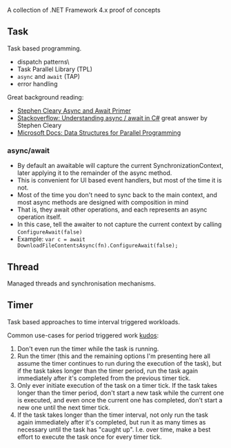 ﻿A collection of .NET Framework 4.x proof of concepts

## Task

Task based programming.

- dispatch patterns\
- Task Parallel Library (TPL)
- `async` and `await` (TAP)
- error handling

Great background reading:

- [Stephen Cleary Async and Await Primer](https://blog.stephencleary.com/2012/02/async-and-await.html)
- [Stackoverflow: Understanding async / await in C#](https://stackoverflow.com/questions/14177891/understanding-async-await-in-c-sharp) great answer by Stephen Cleary
- [Microsoft Docs: Data Structures for Parallel Programming](https://docs.microsoft.com/en-us/dotnet/standard/parallel-programming/data-structures-for-parallel-programming)

### async/await

- By default an awaitable will capture the current SynchronizationContext, later applying it to the remainder of the async method.
- This is convenient for UI based event handlers, but most of the time it is not.
- Most of the time you don't need to sync back to the main context, and most async methods are designed with composition in mind
- That is, they await other operations, and each represents an async operation itself.
- In this case, tell the awaiter to not capture the current context by calling `ConfigureAwait(false)`
- Example: `var c = await DownloadFileContentsAsync(fn).ConfigureAwait(false);`


## Thread

Managed threads and synchronisation mechanisms.


## Timer

Task based approaches to time interval triggered workloads.

Common use-cases for period triggered work [kudos](https://stackoverflow.com/a/30254440/804423):

1. Don't even run the timer while the task is running.
2. Run the timer (this and the remaining options I'm presenting here all assume the timer continues to run during the execution of the task), but if the task takes longer than the timer period, run the task again immediately after it's completed from the previous timer tick.
3. Only ever initiate execution of the task on a timer tick. If the task takes longer than the timer period, don't start a new task while the current one is executed, and even once the current one has completed, don't start a new one until the next timer tick.
4. If the task takes longer than the timer interval, not only run the task again immediately after it's completed, but run it as many times as necessary until the task has "caught up". I.e. over time, make a best effort to execute the task once for every timer tick.